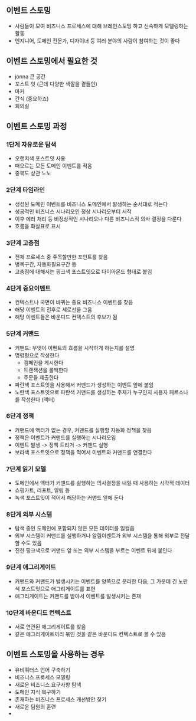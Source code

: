 
## 이벤트 스토밍

- 사람들이 모여 비즈니스 프로세스에 대해 브레인스토밍 하고 신속하게 모델링하는 활동
- 엔지니어, 도메인 전문가, 디자이너 등 여러 분야의 사람이 참여하는 것이 좋다

## 이벤트 스토밍에서 필요한 것

- jonna 큰 공간
- 포스트 잇 (근데 다양한 색깔을 곁들인)
- 마커
- 간식 (중요하죠)
- 회의실

## 이벤트 스토밍 과정

### 1단계 자유로운 탐색

- 오랜지색 포스트잇 사용
- 떠오르는 모든 도메인 이벤트를 적음
- 중복도 상관 노노

### 2단계 타임라인

- 생성된 도메인 이벤트를 비즈니스 도메인에서 발생하는 순서대로 적는다
- 성공적인 비즈니스 시나리오인 정상 시나리오부터 시작
- 이후 에러 처리 등 비정상적인 시나리오나 다른 비즈니스적 의사 결정을 다룬다
- 흐름을 화살표로 표시

### 3단계 고충점

- 전체 프로세스 중 주목할만한 포인트를 찾음
- 병목구간, 자동화필요구간 등
- 고충점에 대해서는 핑크색 포스트잇으로 다이아몬드 형태로 붙임

### 4단계 중요이벤트

- 컨텍스트나 국면이 바뀌는 중요 비즈니스 이벤트를 찾음
- 해당 이벤트의 전후로 세로선을 그음
- 해당 이벤트들은 바운디드 컨텍스트의 후보가 됨

### 5단계 커맨드

- 커맨드: 무엇이 이벤트의 흐름을 시작하게 하는지를 설명
- 명령형으로 작성한다
    - 캠페인을 게시한다
    - 트랜잭션을 롤백한다
    - 주문을 제출한다
- 파란색 포스트잇을 사용해서 커맨드가 생성하는 이벤트 앞에 붙임
- 노란색 포스트잇으로 파란색 커맨드를 생성하는 주체가 누구인지 사용자 패르소나를 작성한다 (액터)

### 6단계 정책

- 커맨드에 액터가 없는 경우, 커맨드를 실행할 자동화 정책을 찾음
- 정책은 이벤트가 커맨드를 실행하는 시나리오임
- 이벤트 발생 -> 정책 트리거 -> 커맨드 실행
- 보라색 포스트잇으로 정책을 적어서 이벤트와 커맨드를 연결한다

### 7단계 읽기 모델

- 도메인에서 액터가 커맨드를 실행하는 의사결정을 내릴 때 사용하는 시각적 데이터
- 쇼핑카트, 리포트, 알림 등
- 녹색 포스트잇이 적어서 해당하는 커맨드 앞에 둔다

### 8단계 외부 시스템

- 탐색 중인 도메인에 포함되지 않은 모든 데이터를 일컬음
- 외부 시스템이 커맨드를 실행하거나 알림이벤트가 외부 시스템을 통해 외부로 전달할 수도 있음
- 진한 핑크색으로 커맨드 앞 또는 외부 시스템을 부르는 이벤트 뒤에 붙인다

### 9단계 애그리게이트

- 커맨드와 커맨드가 발생시키는 이벤트를 양쪽으로 분리한 다음, 그 가운데 긴 노란색 포스트잇으로 애그리게이트를 표현
- 애그리게이트는 커맨드를 받아서 이벤트를 발생시키는 존재

### 10단계 바운디드 컨텍스트

- 서로 연관된 애그리게이트를 찾음
- 같은 애그리게이트끼리 묶인 것을 같은 바운디드 컨텍스트로 볼 수 있음

## 이벤트 스토밍을 사용하는 경우

- 유비쿼터스 언어 구축하기
- 비즈니스 프로세스 모델링
- 새로운 비즈니스 요구사항 탐색
- 도메인 지식 복구하기
- 존재하는 비즈니스 프로세스 개선방안 찾기
- 새로운 팀원의 훈련
-
